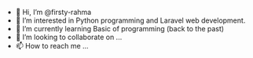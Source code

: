 - 👋 Hi, I’m @firsty-rahma
- 👀 I’m interested in Python programming and Laravel web development. 
- 🌱 I’m currently learning Basic of programming (back to the past)
- 💞️ I’m looking to collaborate on ...
- 📫 How to reach me ...

<!---
firsty-rahma/firsty-rahma is a ✨ special ✨ repository because its `README.md` (this file) appears on your GitHub profile.
You can click the Preview link to take a look at your changes.
--->
